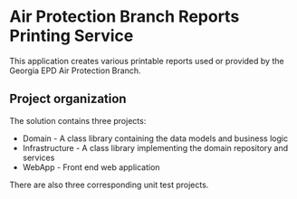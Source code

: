 # Air Protection Branch Reports Printing Service

This application creates various printable reports used or provided by the Georgia EPD Air Protection Branch.

## Project organization

The solution contains three projects:

* Domain - A class library containing the data models and business logic
* Infrastructure - A class library implementing the domain repository and services
* WebApp - Front end web application

There are also three corresponding unit test projects.
